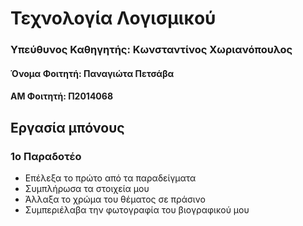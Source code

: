 # Τεχνολογία Λογισμικού


### Υπεύθυνος Καθηγητής: Κωνσταντίνος Χωριανόπουλος

#### Όνομα Φοιτητή: Παναγιώτα Πετσάβα 
####    ΑΜ Φοιτητή: Π2014068

## Εργασία μπόνους

### 1ο Παραδοτέο 

- Επέλεξα το πρώτο από τα παραδείγματα
- Συμπλήρωσα τα στοιχεία μου
- Άλλαξα το χρώμα του θέματος σε πράσινο
- Συμπεριέλαβα την φωτογραφία του βιογραφικού μου
